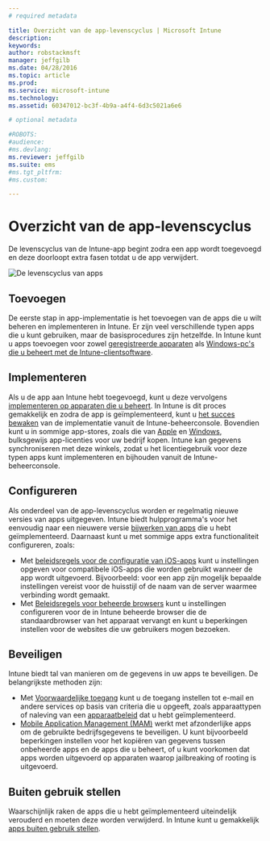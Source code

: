 ```yaml
---
# required metadata

title: Overzicht van de app-levenscyclus | Microsoft Intune
description:
keywords:
author: robstackmsft
manager: jeffgilb
ms.date: 04/28/2016
ms.topic: article
ms.prod:
ms.service: microsoft-intune
ms.technology:
ms.assetid: 60347012-bc3f-4b9a-a4f4-6d3c5021a6e6

# optional metadata

#ROBOTS:
#audience:
#ms.devlang:
ms.reviewer: jeffgilb
ms.suite: ems
#ms.tgt_pltfrm:
#ms.custom:

---
```


# Overzicht van de app-levenscyclus

De levenscyclus van de Intune-app begint zodra een app wordt toegevoegd en deze doorloopt extra fasen totdat u de app verwijdert.

![De levenscyclus van apps](./media/applifecycle_nobg.png "the Intune app lifecycle")

## Toevoegen

De eerste stap in app-implementatie is het toevoegen van de apps die u wilt beheren en implementeren in Intune. Er zijn veel verschillende typen apps die u kunt gebruiken, maar de basisprocedures zijn hetzelfde. In Intune kunt u apps toevoegen voor zowel [geregistreerde apparaten](add-apps-for-mobile-devices-in-microsoft-intune.md) als [Windows-pc's die u beheert met de Intune-clientsoftware](add-apps-for-windows-pcs-in-microsoft-intune.md).

## Implementeren

Als u de app aan Intune hebt toegevoegd, kunt u deze vervolgens [implementeren op apparaten die u beheert](deploy-apps.md). In Intune is dit proces gemakkelijk en zodra de app is geïmplementeerd, kunt u [het succes bewaken](monitor-apps-in-microsoft-intune.md) van de implementatie vanuit de Intune-beheerconsole. Bovendien kunt u in sommige app-stores, zoals die van [Apple](manage-ios-apps-you-purchased-through-a-volume-purchase-program-with-microsoft-intune.md) en [Windows](manage-apps-you-purchased-from-the-windows-store-for-business-with-microsoft-intune.md), bulksgewijs app-licenties voor uw bedrijf kopen. Intune kan gegevens synchroniseren met deze winkels, zodat u het licentiegebruik voor deze typen apps kunt implementeren en bijhouden vanuit de Intune-beheerconsole.

## Configureren

Als onderdeel van de app-levenscyclus worden er regelmatig nieuwe versies van apps uitgegeven. Intune biedt hulpprogramma's voor het eenvoudig naar een nieuwere versie [bijwerken van apps](update-apps-using-microsoft-intune.md) die u hebt geïmplementeerd. Daarnaast kunt u met sommige apps extra functionaliteit configureren, zoals:
- Met [beleidsregels voor de configuratie van iOS-apps](configure-ios-apps-with-mobile-app-configuration-policies-in-microsoft-intune.md) kunt u instellingen opgeven voor compatibele iOS-apps die worden gebruikt wanneer de app wordt uitgevoerd. Bijvoorbeeld: voor een app zijn mogelijk bepaalde instellingen vereist voor de huisstijl of de naam van de server waarmee verbinding wordt gemaakt.
- Met [Beleidsregels voor beheerde browsers](manage-internet-access-using-managed-browser-policies.md) kunt u instellingen configureren voor de in Intune beheerde browser die de standaardbrowser van het apparaat vervangt en kunt u beperkingen instellen voor de websites die uw gebruikers mogen bezoeken.

## Beveiligen

Intune biedt tal van manieren om de gegevens in uw apps te beveiligen. De belangrijkste methoden zijn:
- Met [Voorwaardelijke toegang](restrict-access-to-email-and-o365-services-with-microsoft-intune.md) kunt u de toegang instellen tot e-mail en andere services op basis van criteria die u opgeeft, zoals apparaattypen of naleving van een [apparaatbeleid](introduction-to-device-compliance-policies-in-microsoft-intune.md) dat u hebt geïmplementeerd.
- [Mobile Application Management (MAM)](protect-app-data-using-mobile-app-management-policies-with-microsoft-intune.md) werkt met afzonderlijke apps om de gebruikte bedrijfsgegevens te beveiligen. U kunt bijvoorbeeld beperkingen instellen voor het kopiëren van gegevens tussen onbeheerde apps en de apps die u beheert, of u kunt voorkomen dat apps worden uitgevoerd op apparaten waarop jailbreaking of rooting is uitgevoerd.

## Buiten gebruik stellen

Waarschijnlijk raken de apps die u hebt geïmplementeerd uiteindelijk verouderd en moeten deze worden verwijderd. In Intune kunt u gemakkelijk [apps buiten gebruik stellen](retire-apps-using-microsoft-intune.md).


<!--HONumber=May16_HO1-->


